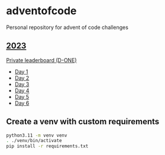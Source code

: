 # adventofcode

Personal repository for advent of code challenges

## [2023](https://adventofcode.com/2023)

[Private leaderboard (D-ONE)](https://adventofcode.com/2023/leaderboard/private/view/3288360)

- [Day 1](https://adventofcode.com/2023/day/1)
- [Day 2](https://adventofcode.com/2023/day/2)
- [Day 3](https://adventofcode.com/2023/day/3)
- [Day 4](https://adventofcode.com/2023/day/4)
- [Day 5](https://adventofcode.com/2023/day/5)
- [Day 6](https://adventofcode.com/2023/day/6)

## Create a venv with custom requirements

```bash
python3.11 -m venv venv
. ./venv/bin/activate
pip install -r requirements.txt
```
